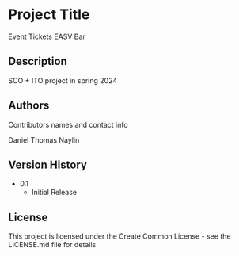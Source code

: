 # Project Title

Event Tickets EASV Bar

## Description

SCO + ITO project in spring 2024

## Authors

Contributors names and contact info

Daniel
Thomas
Naylin


## Version History
* 0.1
  * Initial Release
  
## License

This project is licensed under the Create Common License - see the LICENSE.md file for details